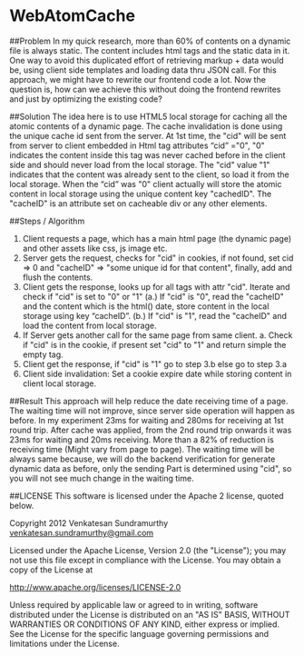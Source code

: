 WebAtomCache
============

##Problem
In my quick research, more than 60% of contents on a dynamic file is always static.
The content includes html tags and the static data in it. One way to avoid this duplicated
effort of retrieving markup + data would be, using client side templates and loading data thru JSON call.
For this approach, we might have to rewrite our frontend code a lot. Now the question is,
how can we achieve this without doing the frontend rewrites and just by optimizing the existing code?

##Solution
The idea here is to use HTML5 local storage for caching all the atomic contents of a dynamic page. The cache invalidation is done using the unique cache id sent from the server. At 1st time, the "cid" will be sent from server to client embedded in 
Html tag attributes “cid” ="0", "0" indicates the content inside this tag was never cached before in the client side and should never load from the local storage.
The "cid" value "1" indicates that the content was already sent to the client, so load it from the local storage. When the “cid” was "0" client actually will store the atomic content in local storage using the unique content key "cachedID". The "cacheID" is an attribute set on cacheable div or any other elements.

##Steps / Algorithm

1. Client requests a page, which has a main html page (the dynamic page) and other assets like css, js image etc.
2. Server gets the request, checks for "cid" in cookies, if not found, set cid => 0 and
   "cacheID" => "some unique id for that content", finally, add and flush the contents.
3. Client gets the response, looks up for all tags with attr "cid". Iterate and check if "cid" is set to "0" or "1"
    (a.) If "cid" is "0", read the "cacheID" and the content which is the html() date, store content in the local storage using key “cacheID”.
    (b.) If "cid" is "1", read the "cacheID" and load the content from local storage. 
4. If Server gets another call for the same page from same client.
   a. Check if "cid" is in the cookie, if present set "cid" to "1" and return simple the empty tag.
5. Client get the response, if "cid" is "1" go to step 3.b else go to step 3.a
6. Client side invalidation: Set a cookie expire date while storing content in client local storage.

##Result
This approach will help reduce the date receiving time of a page.
The waiting time will not improve, since server side operation will happen as before.
In my experiment 23ms for waiting and 280ms for receiving at 1st round trip.
After cache was applied, from the 2nd round trip onwards it was 23ms for waiting and 20ms receiving. More than a 82% of reduction is receiving time (Might vary from page to page). The waiting time will be always same because, we will do the backend verification for generate dynamic data as before, only the sending
Part is determined using "cid", so you will not see much change in the waiting time.

##LICENSE
This software is licensed under the Apache 2 license, quoted below.


Copyright 2012 Venkatesan Sundramurthy <venkatesan.sundramurthy@gmail.com>

Licensed under the Apache License, Version 2.0 (the "License"); you may not
use this file except in compliance with the License. You may obtain a copy of
the License at

http://www.apache.org/licenses/LICENSE-2.0

Unless required by applicable law or agreed to in writing, software
distributed under the License is distributed on an "AS IS" BASIS, WITHOUT
WARRANTIES OR CONDITIONS OF ANY KIND, either express or implied. See the
License for the specific language governing permissions and limitations under
the License.
